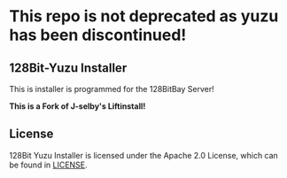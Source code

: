 # This repo is not deprecated as yuzu has been discontinued!

## 128Bit-Yuzu Installer

This is installer is programmed for the 128BitBay Server!

**This is a Fork of J-selby's Liftinstall!**

## License

128Bit Yuzu Installer is licensed under the Apache 2.0 License, which can be found in [LICENSE](LICENSE).
